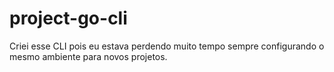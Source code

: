 # project-go-cli
Criei esse CLI pois eu estava perdendo muito tempo sempre configurando o mesmo ambiente para novos projetos.
